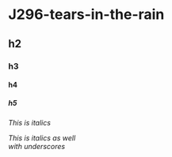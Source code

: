 # J296-tears-in-the-rain
## h2
### h3
#### h4
##### h5

*This is italics*

_This is italics as well <br>with underscores_</br>
